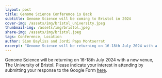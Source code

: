 ```yaml
---
layout: post
title: Genome Science Conference is Back
subtitle: Genome Science will be coming to Bristol in 2024
cover-img: /assets/img/bristol_university.jpeg
thumbnail-img: /assets/img/bristol.jpeg
share-img: /assets/img/bristol.jpeg
tags: Conference, Location
author: Sion Bayliss and Jordi Paps Montserrat
excerpt: "Genome Science will be returning on 16-18th July 2024 with a new venue, The University of Bristol. Please indicate your interest by clicking on this blog post and filling out a very short form to indicate your interest."
---
```


Genome Science will be returning on 16-18th July 2024 with a new venue, The University of Bristol. Please indicate your interest in attending by submitting your response to the Google Form [here](https://docs.google.com/forms/d/e/1FAIpQLSe27sq9AEDcFMqv2QL_c-kgK3RLTV8Tbr4u_6EiEVmT-WGPMA/viewform?usp=sf_link).

